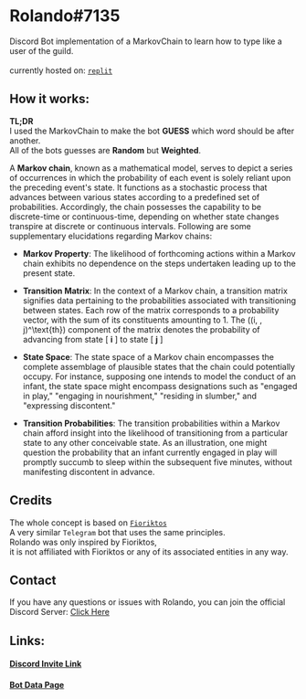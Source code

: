 # Rolando#7135

Discord Bot implementation of a MarkovChain to learn how to type like a user of the guild.<br><br>
currently hosted on:
[`replit`](https://replit.com/@LJS360d/Rolando)

## How it works:

**TL;DR**<br>
I used the MarkovChain to make the bot **GUESS** which word should be after another.<br>
All of the bots guesses are **Random** but **Weighted**.

A **Markov chain**, known as a mathematical model, serves to depict a series of occurrences in which the probability of each event is solely reliant upon the preceding event's state. It functions as a stochastic process that advances between various states according to a predefined set of probabilities. Accordingly, the chain possesses the capability to be discrete-time or continuous-time, depending on whether state changes transpire at discrete or continuous intervals. Following are some supplementary elucidations regarding Markov chains: <br>
- **Markov Property**: The likelihood of forthcoming actions within a Markov chain exhibits no dependence on the steps undertaken leading up to the present state. 

- **Transition Matrix**: In the context of a Markov chain, a transition matrix signifies data pertaining to the probabilities associated with transitioning between states. Each row of the matrix corresponds to a probability vector, with the sum of its constituents amounting to 1. The ((i, , j)^\text{th}) component of the matrix denotes the probability of advancing from state [ **i** ] to state [ **j** ]

- **State Space**: The state space of a Markov chain encompasses the complete assemblage of plausible states that the chain could potentially occupy. For instance, supposing one intends to model the conduct of an infant, the state space might encompass designations such as "engaged in play," "engaging in nourishment," "residing in slumber," and "expressing discontent."

- **Transition Probabilities**: The transition probabilities within a Markov chain afford insight into the likelihood of transitioning from a particular state to any other conceivable state. As an illustration, one might question the probability that an infant currently engaged in play will promptly succumb to sleep within the subsequent five minutes, without manifesting discontent in advance.<br>


## Credits

The whole concept is based on [`Fioriktos`](https://github.com/FiorixF1/fioriktos-bot)<br>
A very similar `Telegram` bot that uses the same principles.<br>
Rolando was only inspired by Fioriktos,<br>
it is not affiliated with Fioriktos or any of its associated entities in any way.

## Contact

If you have any questions or issues with Rolando, you can join the official Discord Server:
[Click Here](https://discord.gg/tyrj7wte5b)

## Links:

#### [Discord Invite Link](https://discord.com/api/oauth2/authorize?client_id=1100311970428756039&permissions=412317251648&scope=bot)

#### [Bot Data Page](https://rolando.ljs360d.repl.co)
